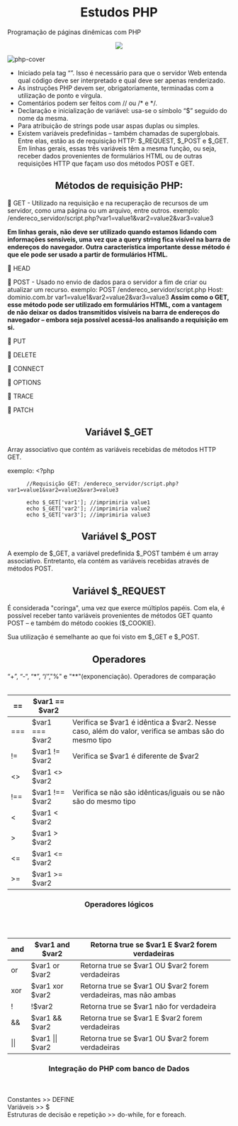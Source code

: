 <h1 align="center">Estudos PHP</h1>
Programação de páginas dinêmicas com PHP
<p align="center">
<img src="http://img.shields.io/static/v1?label=STATUS&message=EM%20DESENVOLVIMENTO&color=GREEN&style=for-the-badge"/>
</p>

![php-cover](https://user-images.githubusercontent.com/100588945/160294625-24baedc3-b370-48ac-b1d4-160b3cfba47e.png)

- Iniciado pela tag “<?php” e fechado com a tag “?>”.
Isso é necessário para que o servidor Web entenda qual código deve ser interpretado e qual deve ser apenas renderizado.
- As instruções PHP devem ser, obrigatoriamente, terminadas com a utilização de ponto e vírgula.
- Comentários podem ser feitos com // ou /* e */.
- Declaração e inicialização de variável: usa-se o símbolo “$” seguido do nome da mesma.
- Para atribuição de strings pode usar aspas duplas ou simples.
- Existem variáveis predefinidas – também chamadas de superglobais. Entre elas, estão as de requisição HTTP: $_REQUEST, $_POST e $_GET. Em linhas gerais,
essas três variáveis têm a mesma função, ou seja, receber dados provenientes de formulários HTML ou de outras requisições HTTP que façam uso dos métodos POST e GET.

<h2 align="center">Métodos de requisição PHP:</h1>

🐘 GET - Utilizado na requisição e na recuperação de recursos de um servidor, como uma página ou um arquivo, entre outros.
exemplo: /endereco_servidor/script.php?var1=value1&var2=value2&var3=value3

**Em linhas gerais, não deve ser utilizado quando estamos lidando com informações sensíveis, uma vez que a query string fica visível na barra de endereços do navegador. Outra característica importante desse método é que ele pode ser usado a partir de formulários HTML.**

🐘 HEAD

🐘 POST - Usado no envio de dados para o servidor a fim de criar ou atualizar um recurso.
exemplo:  POST /endereco_servidor/script.php
          Host: dominio.com.br
          var1=value1&var2=value2&var3=value3
**Assim como o GET, esse método pode ser utilizado em formulários HTML, com a vantagem de não deixar os dados transmitidos visíveis na barra de endereços do navegador – embora seja possível acessá-los analisando a requisição em si.**

🐘 PUT

🐘 DELETE

🐘 CONNECT

🐘 OPTIONS

🐘 TRACE

🐘 PATCH

<h2 align="center">Variável $_GET</h2>
  Array associativo que contém as variáveis recebidas de métodos HTTP GET.
  
exemplo: <?php

          //Requisição GET: /endereco_servidor/script.php?var1=value1&var2=value2&var3=value3

          echo $_GET['var1']; //imprimiria value1
          echo $_GET['var2']; //imprimiria value2
          echo $_GET['var3']; //imprimiria value3

<h2 align="center">Variável $_POST</h2>
A exemplo de $_GET, a variável predefinida $_POST também é um array associativo. Entretanto, ela contém as variáveis recebidas através de métodos POST.

<h2 align="center">Variável $_REQUEST</h2>
É considerada "coringa", uma vez que exerce múltiplos papéis. Com ela, é possível receber tanto variáveis provenientes de métodos GET 
quanto POST – e também do método cookies ($_COOKIE).

Sua utilização é semelhante ao que foi visto em $_GET e $_POST.

<h2 align="center">Operadores</h2>
“+”, “-“, “*”, “/”,"%" e "**"(exponenciação).

<?php

$var1 = 4; //a variável foi inicializada com o valor de 4
$var1 += 2; //com a utilização da combinação de operadores a variável $var1 passou a ter o valor de 6 (4 + 2)
$var1 *= 2; //com a utilização da combinação de operadores a variável $var1 passou a ter o valor de 12 (4 + 2) * 2

$var2 = "Programação";
$var2 .= " com PHP"; //com a utilização da combinação de operadores a variável $var2 passou a ter o conteúdo "Programação com PHP"

$var = ($var4 = "Copie esses códigos") . " e pratique seus conhecimentos!" ;
/*
No exemplo acima o conteúdo da variável $var3 é igual a "Copie esses códigos e pratique seus conhecimentos!"
Já a variável $var4 possui o conteúdo "Copie esses códigos"
*/

<h3 align="center">Operadores de comparação</h3></br></br>
<table><thead><tr><th>==</th><th>$var1 == $var2</th><th></th></tr></thead><tbody><tr><td>===</td><td>$var1 === $var2</td><td>Verifica se $var1 é idêntica a $var2. Nesse caso, além do valor, verifica se ambas são do mesmo tipo</td></tr><tr><td>!=</td><td>$var1 != $var2</td><td>Verifica se $var1 é diferente de $var2</td></tr><tr><td>&lt;&gt;</td><td>$var1 &lt;&gt; $var2</td><td></td></tr><tr><td>!==</td><td>$var1 !== $var2</td><td>Verifica se não são idênticas/iguais ou se não são do mesmo tipo</td></tr><tr><td>&lt;</td><td>$var1 &lt; $var2</td><td></td></tr><tr><td>&gt;</td><td>$var1 &gt; $var2</td><td></td></tr><tr><td>&lt;=</td><td>$var1 &lt;= $var2</td><td></td></tr><tr><td>&gt;=</td><td>$var1 &gt;= $var2</td><td></td></tr></tbody></table>

<h3 align="center">Operadores lógicos</h3></br></br>
<table><thead><tr><th>and</th><th>$var1 and $var2</th><th>Retorna true se $var1 E $var2 forem verdadeiras</th></tr></thead><tbody><tr><td>or</td><td>$var1 or $var2</td><td>Retorna true se $var1 OU $var2 forem verdadeiras</td></tr><tr><td>xor</td><td>$var1 xor $var2</td><td>Retorna true se $var1 OU $var2 forem verdadeiras, mas não ambas</td></tr><tr><td>!</td><td>!$var2</td><td>Retorna true se $var1 não for verdadeira</td></tr><tr><td>&amp;&amp;</td><td>$var1 &amp;&amp; $var2</td><td>Retorna true se $var1 E $var2 forem verdadeiras</td></tr><tr><td>||</td><td>$var1 || $var2</td><td>Retorna true se $var1 OU $var2 forem verdadeiras</td></tr></tbody></table>

<h3 align="center">Integração do PHP com banco de Dados</h3></br>
</br>
Constantes >> DEFINE</br>
Variáveis >> $</br>
Estruturas de decisão e repetição >> do-while, for e foreach.</br>
